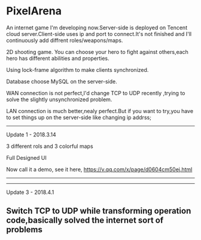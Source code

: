 # PixelArena
An internet game I'm developing now.Server-side is deployed on Tencent cloud server.Client-side uses ip and port to connect.It's not finished and I'll continuously add diffrent roles/weapons/maps.

2D shooting game.
You can choose your hero to fight against others,each hero has different abilities and properties.

Using lock-frame algorithm to make clients synchronized. 

Database choose MySQL on the server-side.

WAN connection is not perfect,I'd change TCP to UDP recently ,trying to solve the slightly unsynchronized problem.

LAN connection is much better,nealy perfect.But if you want to try,you have to set things up on the server-side like changing ip addrss;

---------------------------------------------

Update 1 - 2018.3.14

  3 different rols and 3 colorful maps
  
  Full Designed UI
  
  Now call it a demo, see it here, https://v.qq.com/x/page/d0604cm50ej.html
  
  ---------------------------------------------
  

---------------------------------------------

Update 3 - 2018.4.1

Switch TCP to UDP while transforming operation code,basically solved the internet sort of problems
  
  ---------------------------------------------
  
